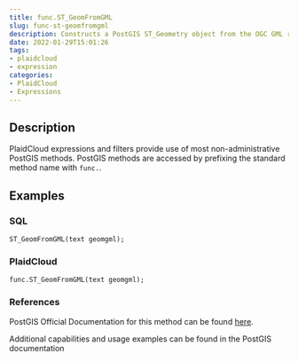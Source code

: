 ```yaml
---
title: func.ST_GeomFromGML
slug: func-st-geomfromgml
description: Constructs a PostGIS ST_Geometry object from the OGC GML representation
date: 2022-01-29T15:01:26
tags:
- plaidcloud
- expression
categories:
- PlaidCloud
- Expressions
---
```



## Description


PlaidCloud expressions and filters provide use of most non-administrative PostGIS methods. PostGIS methods are accessed by prefixing the standard method name with `func.`.



## Examples


### SQL



```
ST_GeomFromGML(text geomgml);
```


### PlaidCloud



```
func.ST_GeomFromGML(text geomgml);
```


### References


PostGIS Official Documentation for this method can be found [here](https://postgis.net/docs/manual-3.1/ST_GeomFromGML.html).



Additional capabilities and usage examples can be found in the PostGIS documentation


